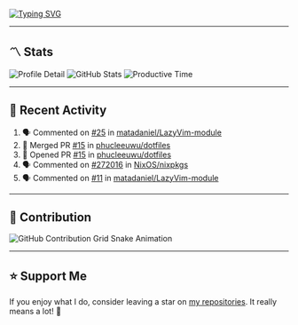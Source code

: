[![Typing SVG](https://readme-typing-svg.demolab.com?font=&duration=2500&pause=100&center=true&vCenter=true&multiline=true&width=1000&height=60&lines=Hi+There!;Welcome+to+my+Github+profile+%F0%9F%91%8B)](https://git.io/typing-svg)

---

## 〽️ Stats

![Profile Detail](http://github-profile-summary-cards.vercel.app/api/cards/profile-details?username=phucleeuwu&theme=transparent)
![GitHub Stats](http://github-profile-summary-cards.vercel.app/api/cards/stats?username=phucleeuwu&theme=transparent)
![Productive Time](http://github-profile-summary-cards.vercel.app/api/cards/productive-time?username=phucleeuwu&theme=transparent&utcOffset=8)

---

## 📝 Recent Activity

<!--START_SECTION:activity-->
1. 🗣 Commented on [#25](https://github.com/matadaniel/LazyVim-module/issues/25#issuecomment-2878449819) in [matadaniel/LazyVim-module](https://github.com/matadaniel/LazyVim-module)
2. 🎉 Merged PR [#15](https://github.com/phucleeuwu/dotfiles/pull/15) in [phucleeuwu/dotfiles](https://github.com/phucleeuwu/dotfiles)
3. 💪 Opened PR [#15](https://github.com/phucleeuwu/dotfiles/pull/15) in [phucleeuwu/dotfiles](https://github.com/phucleeuwu/dotfiles)
4. 🗣 Commented on [#272016](https://github.com/NixOS/nixpkgs/issues/272016#issuecomment-2878395976) in [NixOS/nixpkgs](https://github.com/NixOS/nixpkgs)
5. 🗣 Commented on [#11](https://github.com/matadaniel/LazyVim-module/issues/11#issuecomment-2878388535) in [matadaniel/LazyVim-module](https://github.com/matadaniel/LazyVim-module)
<!--END_SECTION:activity-->

<!--START_SECTION:waka-->
<!--END_SECTION:waka-->

---

## 🐍 Contribution

<picture>
  <source media="(prefers-color-scheme: dark)" srcset="https://raw.githubusercontent.com/phucleeuwu/phucleeuwu/output/github-contribution-grid-snake-dark.svg">
  <source media="(prefers-color-scheme: light)" srcset="https://raw.githubusercontent.com/phucleeuwu/phucleeuwu/output/github-contribution-grid-snake.svg">
  <img alt="GitHub Contribution Grid Snake Animation" src="https://raw.githubusercontent.com/phucleeuwu/phucleeuwu/output/github-contribution-grid-snake.svg">
</picture>

---

## ⭐ Support Me

If you enjoy what I do, consider leaving a star on [my repositories](https://github.com/phucleeuwu?tab=repositories&type=source). It really means a lot! 💙
